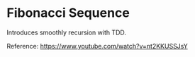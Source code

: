 # Fibonacci Sequence

Introduces smoothly recursion with TDD.

Reference: https://www.youtube.com/watch?v=nt2KKUSSJsY